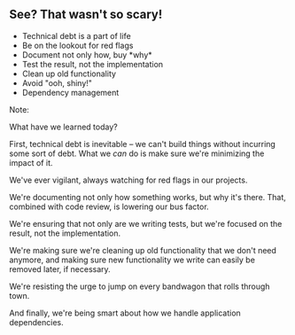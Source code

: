 ## See? That wasn't so scary!

* Technical debt is a part of life <!-- .element: class="fragment" -->
* Be on the lookout for red flags <!-- .element: class="fragment" -->
* <!-- .element: class="fragment" --> Document not only how, buy *why*
* Test the result, not the implementation <!-- .element: class="fragment" -->
* Clean up old functionality <!-- .element: class="fragment" -->
* Avoid "ooh, shiny!" <!-- .element: class="fragment" -->
* Dependency management <!-- .element: class="fragment" -->

Note:

What have we learned today?

First, technical debt is inevitable – we can't build things without incurring some sort of debt. What we *can* do is make sure we're minimizing the impact of it.

We've ever vigilant, always watching for red flags in our projects.

We're documenting not only how something works, but why it's there. That, combined with code review, is lowering our bus factor.

We're ensuring that not only are we writing tests, but we're focused on the result, not the implementation.

We're making sure we're cleaning up old functionality that we don't need anymore, and making sure new functionality we write can easily be removed later, if necessary.

We're resisting the urge to jump on every bandwagon that rolls through town.

And finally, we're being smart about how we handle application dependencies.
